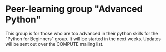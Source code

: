 # Peer-learning group "Advanced Python"

This group is for those who are too advanced in their python skills for the "Python for Beginners" group. It will be started in the next weeks. Updates will be sent out over the COMPUTE mailing list.
